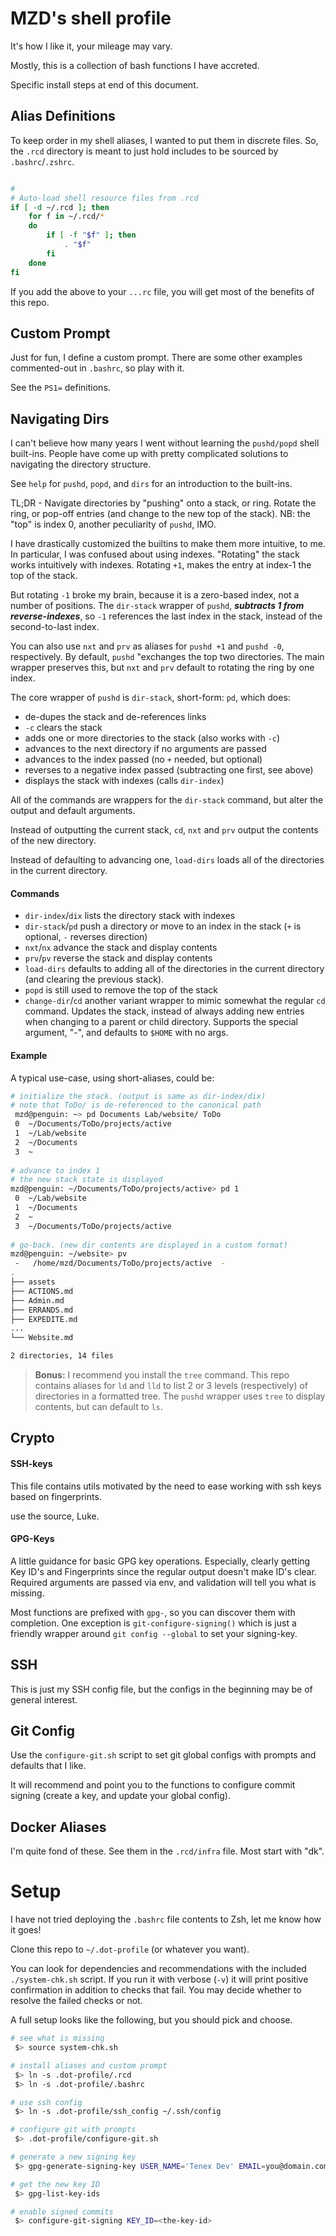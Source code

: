 # MZD's shell profile

It's how I like it, your mileage may vary.

Mostly, this is a collection of bash functions I have accreted. 

Specific install steps at end of this document.

## Alias Definitions

To keep order in my shell aliases, I wanted to put them in discrete files. So, the `.rcd` directory is meant to just hold includes to be sourced by `.bashrc`/`.zshrc`.

```bash

#
# Auto-load shell resource files from .rcd
if [ -d ~/.rcd ]; then
	for f in ~/.rcd/*
	do
		if [ -f "$f" ]; then
			. "$f"
		fi
	done
fi
```

If you add the above to your `...rc` file, you will get most of the benefits of this repo.

## Custom Prompt

Just for fun, I define a custom prompt. There are some other examples commented-out in `.bashrc`, so play with it.

See the `PS1=` definitions.

## Navigating Dirs

I can't believe how many years I went without learning the `pushd/popd` shell built-ins. People have come up with pretty complicated solutions to navigating the directory structure.

See `help` for `pushd`, `popd`, and `dirs` for an introduction to the built-ins. 

TL;DR - Navigate directories by "pushing" onto a stack, or ring. Rotate the ring, or pop-off entries (and change to the new top of the stack). NB: the "top" is index 0, another peculiarity of `pushd`, IMO.

I have drastically customized the builtins to make them more intuitive, to me. In particular, I was confused about using indexes. "Rotating" the stack works intuitively with indexes. Rotating `+1`, makes the entry at index-1 the top of the stack. 

But rotating `-1` broke my brain, because it is a zero-based index, not a number of positions. The `dir-stack` wrapper of `pushd`, ***subtracts 1 from reverse-indexes***, so `-1` references the last index in the stack, instead of the second-to-last index. 

You can also use `nxt` and `prv` as aliases for `pushd +1` and `pushd -0`, respectively. By default, `pushd` "exchanges the top two directories. The main wrapper preserves this, but `nxt` and `prv` default to rotating the ring by one index. 

The core wrapper of `pushd` is `dir-stack`, short-form: `pd`, which does:
 * de-dupes the stack and de-references links
 * `-c` clears the stack
 * adds one or more directories to the stack (also works with `-c`)
 * advances to the next directory if no arguments are passed
 * advances to the index passed (no `+` needed, but optional)
 * reverses to a negative index passed (subtracting one first, see above)
 * displays the stack with indexes (calls `dir-index`)

All of the commands are wrappers for the `dir-stack` command, but alter the output and default arguments.

Instead of outputting the current stack, `cd`, `nxt` and `prv` output the contents of the new directory.

Instead of defaulting to advancing one, `load-dirs` loads all of the directories in the current directory.

#### Commands

* `dir-index`/`dix` lists the directory stack with indexes
* `dir-stack`/`pd` push a directory or move to an index in the stack (`+` is optional, `-` reverses direction)
* `nxt`/`nx` advance the stack and display contents
* `prv`/`pv` reverse the stack and display contents
* `load-dirs` defaults to adding all of the directories in the current directory (and clearing the previous stack).
* `popd` is still used to remove the top of the stack
* `change-dir`/`cd` another variant wrapper to mimic somewhat the regular `cd` command. Updates the stack, instead of always adding new entries when changing to a parent or child directory. Supports the special argument, "-", and defaults to `$HOME` with no args. 

#### Example 
A typical use-case, using short-aliases, could be:

``` bash
# initialize the stack. (output is same as dir-index/dix)
# note that ToDo/ is de-referenced to the canonical path
 mzd@penguin: ~> pd Documents Lab/website/ ToDo
 0  ~/Documents/ToDo/projects/active
 1  ~/Lab/website
 2  ~/Documents
 3  ~
 
# advance to index 1
# the new stack state is displayed
mzd@penguin: ~/Documents/ToDo/projects/active> pd 1
 0  ~/Lab/website
 1  ~/Documents
 2  ~
 3  ~/Documents/ToDo/projects/active
 
# go-back. (new dir contents are displayed in a custom format)
mzd@penguin: ~/website> pv
 -   /home/mzd/Documents/ToDo/projects/active  - 
.
├── assets
├── ACTIONS.md
├── Admin.md
├── ERRANDS.md
├── EXPEDITE.md
...
└── Website.md

2 directories, 14 files

```

> **Bonus:** I recommend you install the `tree` command. This repo contains aliases for `ld` and `lld` to list 2 or 3 levels (respectively) of directories in a formatted tree. The `pushd` wrapper uses `tree` to display contents, but can default to `ls`.

## Crypto

#### SSH-keys

This file contains utils motivated by the need to ease working with ssh keys based on fingerprints.

use the source, Luke.

#### GPG-Keys

A little guidance for basic GPG key operations. Especially, clearly getting Key ID's and Fingerprints since the regular output doesn't make ID's clear. Required arguments are passed via env, and validation will tell you what is missing. 

Most functions are prefixed with `gpg-`, so you can discover them with completion. One exception is `git-configure-signing()` which is just a friendly wrapper around `git config --global` to set your signing-key.

## SSH

This is just my SSH config file, but the configs in the beginning may be of general interest.

## Git Config

Use the `configure-git.sh` script to set git global configs with prompts and defaults that I like.

It will recommend and point you to the functions to configure commit signing (create a key, and update your global config).

## Docker Aliases

I'm quite fond of these. See them in the `.rcd/infra` file. Most start with "dk".

# Setup

I have not tried deploying the `.bashrc` file contents to Zsh, let me know how it goes! 

Clone this repo to `~/.dot-profile` (or whatever you want).

You can look for dependencies and recommendations with the included `./system-chk.sh` script. If you run it with verbose (`-v`) it will print positive confirmation in addition to checks that fail. You may decide whether to resolve the failed checks or not.

A full setup looks like the following, but you should pick and choose.

```bash
# see what is missing
 $> source system-chk.sh

# install aliases and custom prompt
 $> ln -s .dot-profile/.rcd
 $> ln -s .dot-profile/.bashrc

# use ssh config
 $> ln -s .dot-profile/ssh_config ~/.ssh/config

# configure git with prompts
 $> .dot-profile/configure-git.sh

# generate a new signing key
 $> gpg-generate-signing-key USER_NAME='Tenex Dev' EMAIL=you@domain.com

# get the new key ID
 $> gpg-list-key-ids

# enable signed commits
 $> configure-git-signing KEY_ID=<the-key-id> 
```
